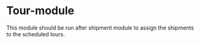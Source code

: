 # Tour-module
This module should be run after shipment module to assign the shipments to the scheduled tours. 
